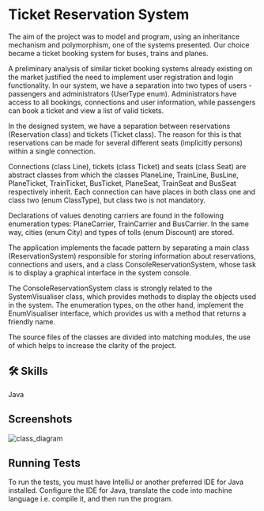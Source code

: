 
# Ticket Reservation System

The aim of the project was to model and program, using an inheritance mechanism and polymorphism, one of the systems presented. Our choice became a ticket booking system for buses, trains and planes.  
  
A preliminary analysis of similar ticket booking systems already existing on the market justified the need to implement user registration and login functionality. In our system, we have a separation into two types of users - passengers and administrators (UserType enum). Administrators have access to all bookings, connections and user information, while passengers can book a ticket and view a list of valid tickets.  
  
In the designed system, we have a separation between reservations (Reservation class) and tickets (Ticket class). The reason for this is that reservations can be made for several different seats (implicitly persons) within a single connection.

Connections (class Line), tickets (class Ticket) and seats (class Seat) are abstract classes from which the classes PlaneLine, TrainLine, BusLine, PlaneTicket, TrainTicket, BusTicket, PlaneSeat, TrainSeat and BusSeat respectively inherit. Each connection can have places in both class one and class two (enum ClassType), but class two is not mandatory.  
  
Declarations of values denoting carriers are found in the following enumeration types: PlaneCarrier, TrainCarrier and BusCarrier. In the same way, cities (enum City) and types of tolls (enum Discount) are stored.  
  
The application implements the facade pattern by separating a main class (ReservationSystem) responsible for storing information about reservations, connections and users, and a class ConsoleReservationSystem, whose task is to display a graphical interface in the system console.

The ConsoleReservationSystem class is strongly related to the SystemVisualiser class, which provides methods to display the objects used in the system. The enumeration types, on the other hand, implement the EnumVisualiser interface, which provides us with a method that returns a friendly name.  
  
The source files of the classes are divided into matching modules, the use of which helps to increase the clarity of the project.

## 🛠 Skills
Java


## Screenshots


![class_diagram](https://github.com/maciekstrach01/Library_project_cpp/assets/146733279/cd284447-0683-41dd-917c-fd4e30eadb27)


## Running Tests

To run the tests, you must have IntelliJ or another preferred IDE for Java installed. Configure the IDE for Java, translate the code into machine language i.e. compile it, and then run the program.

```

